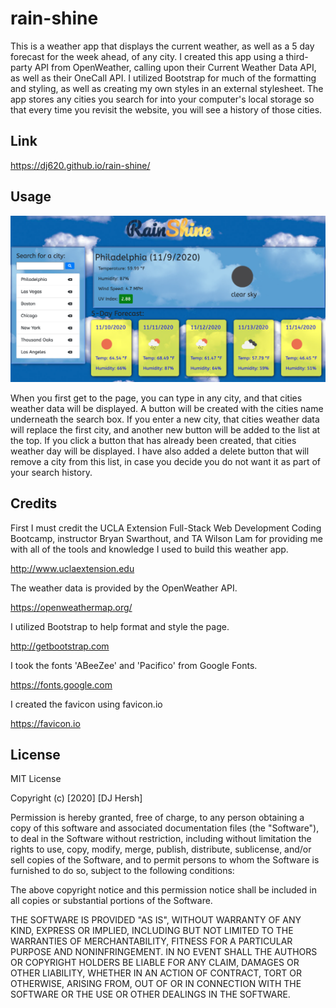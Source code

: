 # rain-shine

This is a weather app that displays the current weather, as well as a 5 day forecast for the week ahead, of any city. I created this app using a third-party API from OpenWeather, calling upon their Current Weather Data API, as well as their OneCall API. I utilized Bootstrap for much of the formatting and styling, as well as creating my own styles in an external stylesheet. The app stores any cities you search for into your computer's local storage so that every time you revisit the website, you will see a history of those cities.

## Link

https://dj620.github.io/rain-shine/

## Usage

![Screenshot](assets/screenshot.png)

When you first get to the page, you can type in any city, and that cities weather data will be displayed. A button will be created with the cities name underneath the search box. If you enter a new city, that cities weather data will replace the first city, and another new button will be added to the list at the top. If you click a button that has already been created, that cities weather day will be displayed. I have also added a delete button that will remove a city from this list, in case you decide you do not want it as part of your search history.

## Credits

First I must credit the UCLA Extension Full-Stack Web Development Coding Bootcamp, instructor Bryan Swarthout, and TA Wilson Lam for providing me with all of the tools and knowledge I used to build this weather app.

http://www.uclaextension.edu

The weather data is provided by the OpenWeather API.

https://openweathermap.org/

I utilized Bootstrap to help format and style the page.

http://getbootstrap.com

I took the fonts 'ABeeZee' and 'Pacifico' from Google Fonts.

https://fonts.google.com

I created the favicon using favicon.io

https://favicon.io

## License

MIT License

Copyright (c) [2020] [DJ Hersh]

Permission is hereby granted, free of charge, to any person obtaining a copy
of this software and associated documentation files (the "Software"), to deal
in the Software without restriction, including without limitation the rights
to use, copy, modify, merge, publish, distribute, sublicense, and/or sell
copies of the Software, and to permit persons to whom the Software is
furnished to do so, subject to the following conditions:

The above copyright notice and this permission notice shall be included in all
copies or substantial portions of the Software.

THE SOFTWARE IS PROVIDED "AS IS", WITHOUT WARRANTY OF ANY KIND, EXPRESS OR
IMPLIED, INCLUDING BUT NOT LIMITED TO THE WARRANTIES OF MERCHANTABILITY,
FITNESS FOR A PARTICULAR PURPOSE AND NONINFRINGEMENT. IN NO EVENT SHALL THE
AUTHORS OR COPYRIGHT HOLDERS BE LIABLE FOR ANY CLAIM, DAMAGES OR OTHER
LIABILITY, WHETHER IN AN ACTION OF CONTRACT, TORT OR OTHERWISE, ARISING FROM,
OUT OF OR IN CONNECTION WITH THE SOFTWARE OR THE USE OR OTHER DEALINGS IN THE
SOFTWARE.
